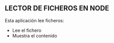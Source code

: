## LECTOR DE FICHEROS EN NODE
<p>
 Esta aplicación lee ficheros:
</p>
<ul>
 <li>Lee el fichero</li>
 <li>Muestra el contenido</li>
</ul>
 
